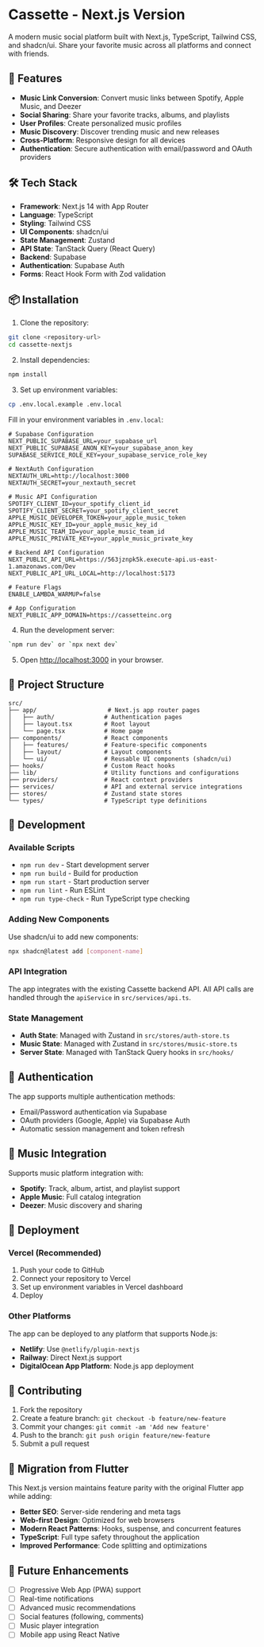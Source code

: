 # Cassette - Next.js Version

A modern music social platform built with Next.js, TypeScript, Tailwind CSS, and shadcn/ui. Share your favorite music across all platforms and connect with friends.

## 🚀 Features

- **Music Link Conversion**: Convert music links between Spotify, Apple Music, and Deezer
- **Social Sharing**: Share your favorite tracks, albums, and playlists
- **User Profiles**: Create personalized music profiles
- **Music Discovery**: Discover trending music and new releases
- **Cross-Platform**: Responsive design for all devices
- **Authentication**: Secure authentication with email/password and OAuth providers

## 🛠️ Tech Stack

- **Framework**: Next.js 14 with App Router
- **Language**: TypeScript
- **Styling**: Tailwind CSS
- **UI Components**: shadcn/ui
- **State Management**: Zustand
- **API State**: TanStack Query (React Query)
- **Backend**: Supabase
- **Authentication**: Supabase Auth
- **Forms**: React Hook Form with Zod validation

## 📦 Installation

1. Clone the repository:
```bash
git clone <repository-url>
cd cassette-nextjs
```

2. Install dependencies:
```bash
npm install
```

3. Set up environment variables:
```bash
cp .env.local.example .env.local
```

Fill in your environment variables in `.env.local`:

```env
# Supabase Configuration
NEXT_PUBLIC_SUPABASE_URL=your_supabase_url
NEXT_PUBLIC_SUPABASE_ANON_KEY=your_supabase_anon_key
SUPABASE_SERVICE_ROLE_KEY=your_supabase_service_role_key

# NextAuth Configuration
NEXTAUTH_URL=http://localhost:3000
NEXTAUTH_SECRET=your_nextauth_secret

# Music API Configuration
SPOTIFY_CLIENT_ID=your_spotify_client_id
SPOTIFY_CLIENT_SECRET=your_spotify_client_secret
APPLE_MUSIC_DEVELOPER_TOKEN=your_apple_music_token
APPLE_MUSIC_KEY_ID=your_apple_music_key_id
APPLE_MUSIC_TEAM_ID=your_apple_music_team_id
APPLE_MUSIC_PRIVATE_KEY=your_apple_music_private_key

# Backend API Configuration
NEXT_PUBLIC_API_URL=https://563jznpk5k.execute-api.us-east-1.amazonaws.com/Dev
NEXT_PUBLIC_API_URL_LOCAL=http://localhost:5173

# Feature Flags
ENABLE_LAMBDA_WARMUP=false

# App Configuration
NEXT_PUBLIC_APP_DOMAIN=https://cassetteinc.org
```

4. Run the development server:
```bash
`npm run dev` or `npx next dev`
```

5. Open [http://localhost:3000](http://localhost:3000) in your browser.

## 📁 Project Structure

```
src/
├── app/                    # Next.js app router pages
│   ├── auth/              # Authentication pages
│   ├── layout.tsx         # Root layout
│   └── page.tsx           # Home page
├── components/            # React components
│   ├── features/          # Feature-specific components
│   ├── layout/            # Layout components
│   └── ui/                # Reusable UI components (shadcn/ui)
├── hooks/                 # Custom React hooks
├── lib/                   # Utility functions and configurations
├── providers/             # React context providers
├── services/              # API and external service integrations
├── stores/                # Zustand state stores
└── types/                 # TypeScript type definitions
```

## 🔧 Development

### Available Scripts

- `npm run dev` - Start development server
- `npm run build` - Build for production
- `npm run start` - Start production server
- `npm run lint` - Run ESLint
- `npm run type-check` - Run TypeScript type checking

### Adding New Components

Use shadcn/ui to add new components:

```bash
npx shadcn@latest add [component-name]
```

### API Integration

The app integrates with the existing Cassette backend API. All API calls are handled through the `apiService` in `src/services/api.ts`.

### State Management

- **Auth State**: Managed with Zustand in `src/stores/auth-store.ts`
- **Music State**: Managed with Zustand in `src/stores/music-store.ts`
- **Server State**: Managed with TanStack Query hooks in `src/hooks/`

## 🔐 Authentication

The app supports multiple authentication methods:

- Email/Password authentication via Supabase
- OAuth providers (Google, Apple) via Supabase Auth
- Automatic session management and token refresh

## 🎵 Music Integration

Supports music platform integration with:

- **Spotify**: Track, album, artist, and playlist support
- **Apple Music**: Full catalog integration
- **Deezer**: Music discovery and sharing

## 🚀 Deployment

### Vercel (Recommended)

1. Push your code to GitHub
2. Connect your repository to Vercel
3. Set up environment variables in Vercel dashboard
4. Deploy

### Other Platforms

The app can be deployed to any platform that supports Node.js:

- **Netlify**: Use `@netlify/plugin-nextjs`
- **Railway**: Direct Next.js support
- **DigitalOcean App Platform**: Node.js app deployment

## 🤝 Contributing

1. Fork the repository
2. Create a feature branch: `git checkout -b feature/new-feature`
3. Commit your changes: `git commit -am 'Add new feature'`
4. Push to the branch: `git push origin feature/new-feature`
5. Submit a pull request

## 🎯 Migration from Flutter

This Next.js version maintains feature parity with the original Flutter app while adding:

- **Better SEO**: Server-side rendering and meta tags
- **Web-first Design**: Optimized for web browsers
- **Modern React Patterns**: Hooks, suspense, and concurrent features
- **TypeScript**: Full type safety throughout the application
- **Improved Performance**: Code splitting and optimizations

## 🔮 Future Enhancements

- [ ] Progressive Web App (PWA) support
- [ ] Real-time notifications
- [ ] Advanced music recommendations
- [ ] Social features (following, comments)
- [ ] Music player integration
- [ ] Mobile app using React Native
